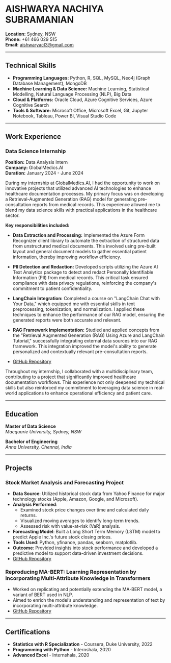 # AISHWARYA NACHIYA SUBRAMANIAN

**Location:** Sydney, NSW  
**Phone:** +61 466 029 515  
**Email:** aishwaryacl3@gmail.com  

---

## Technical Skills
- **Programming Languages:** Python, R, SQL, MySQL, Neo4j (Graph Database Management), MongoDB
- **Machine Learning & Data Science:** Machine Learning, Statistical Modelling, Natural Language Processing (NLP), Big Data
- **Cloud & Platforms:** Oracle Cloud, Azure Cognitive Services, Azure Cognitive Search
- **Tools & Software:** Microsoft Office, Microsoft Excel, Git, Jupyter Notebook, Tableau, Power BI, Visual Studio Code

---

## Work Experience

### Data Science Internship

**Position:** Data Analysis Intern  
**Company:** GlobalMedics.AI  
**Duration:** January 2024 - June 2024

During my internship at GlobalMedics.AI, I had the opportunity to work on innovative projects that utilized advanced AI technologies to enhance healthcare documentation processes. My primary focus was on developing a Retrieval-Augmented Generation (RAG) model for generating pre-consultation reports from medical records. This experience allowed me to blend my data science skills with practical applications in the healthcare sector.

**Key responsibilities included:**

- **Data Extraction and Processing:** Implemented the Azure Form Recognizer client library to automate the extraction of structured data from unstructured medical documents. This involved using pre-built layout and general document models to gather essential patient information, thereby improving workflow efficiency.
  
- **PII Detection and Redaction:** Developed scripts utilizing the Azure AI Text Analytics package to detect and redact Personally Identifiable Information (PII) from medical records. This critical task ensured compliance with data privacy regulations, reinforcing the company's commitment to patient confidentiality.
  
- **LangChain Integration:** Completed a course on "LangChain Chat with Your Data," which equipped me with essential skills in text preprocessing, tokenization, and normalization. I applied these techniques to enhance the performance of our RAG model, ensuring the generated reports were both accurate and relevant.
  
- **RAG Framework Implementation:** Studied and applied concepts from the "Retrieval Augmented Generation (RAG) Using Azure and LangChain Tutorial," successfully integrating external data sources into our RAG framework. This integration improved the model's ability to generate personalized and contextually relevant pre-consultation reports.
-  [GitHub Repository](https://github.com/AishwaryaNachiya/Pre-Consultation-Reports/tree/main)

Throughout my internship, I collaborated with a multidisciplinary team, contributing to a project that significantly improved healthcare documentation workflows. This experience not only deepened my technical skills but also reinforced my commitment to leveraging data science in real-world applications to enhance operational efficiency and patient care.

---

## Education

**Master of Data Science**  
*Macquarie University, Sydney, NSW*

**Bachelor of Engineering**  
*Anna University, Chennai, India*

---

## Projects

### Stock Market Analysis and Forecasting Project

- **Data Source**: Utilized historical stock data from Yahoo Finance for major technology stocks (Apple, Amazon, Google, and Microsoft).
- **Analysis Performed**:
  - Examined stock price changes over time and calculated daily returns.
  - Visualized moving averages to identify long-term trends.
  - Assessed risk with value-at-risk (VaR) analysis.
- **Forecasting Model**: Built a Long Short Term Memory (LSTM) model to predict Apple Inc.'s future stock closing prices.
- **Tools Used**: Python, yfinance, pandas, seaborn, matplotlib.
- **Outcome**: Provided insights into stock performance and developed a predictive model to support data-driven investment decisions.
- [GitHub Repository](https://github.com/AishwaryaNachiya/stockprediction)


### Reproducing MA-BERT: Learning Representation by Incorporating Multi-Attribute Knowledge in Transformers
- Worked on replicating and potentially extending the MA-BERT model, a variant of BERT used in NLP.
- Aimed to enrich the model’s understanding and representation of text by incorporating multi-attribute knowledge.
- [GitHub Repository](https://github.com/AishwaryaNachiya/Final-Report-COMP8240)


---

## Certifications
- **Statistics with R Specialization** - Coursera, Duke University, 2022
- **Programming with Python** - Internshala, 2020
- **Advanced Excel** - Internshala, 2020
